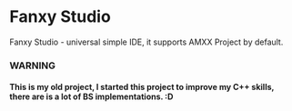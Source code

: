# Fanxy Studio
Fanxy Studio - universal simple IDE, it supports AMXX Project by default.

### WARNING
#### This is my old project, I started this project to improve my C++ skills, there are is a lot of BS implementations. :D
